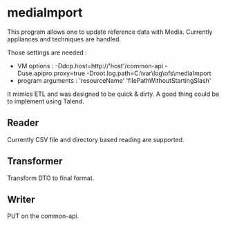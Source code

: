# mediaImport

This program allows one to update reference data with Media. Currently appliances and techniques are handled.

Those settings are needed :

* VM options : -Ddcp.host=http://'host'/common-api -Duse.apipro.proxy=true -Droot.log.path=C:\var\log\ofs\mediaImport
* program arguments : 'resourceName' 'filePathWithoutStartingSlash'

It mimics ETL and was designed to be quick & dirty.
A good thing could be to implement using Talend.

## Reader
Currently CSV file and directory based reading are supported.

## Transformer
Transform DTO to final format.

## Writer
PUT on the common-api.
